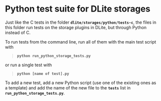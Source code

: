 # Python test suite for DLite storages

Just like the C tests in the folder **`dlite/storages/python/tests-c`**, the files in this folder run tests on the storage plugins in DLite, but through Python instead of C.

To run tests from the command line, run all of them with the main test script with
> **`python run_python_storage_tests.py`**
>
or run a single test with
> **`python [name of test].py`**
>

To add a new test, add a new Python script (use one of the existing ones as a template) and add the name of the new file to the **`tests`** list in **`run_python_storage_tests.py`**.
